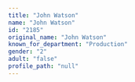 ```yaml
---
title: "John Watson"
name: "John Watson"
id: "2185"
original_name: "John Watson"
known_for_department: "Production"
gender: "2"
adult: "false"
profile_path: "null"
---
```

